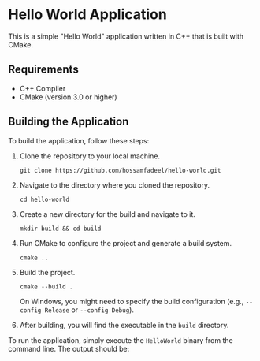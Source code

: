 # Hello World Application

This is a simple "Hello World" application written in C++ that is built with CMake.

## Requirements

- C++ Compiler
- CMake (version 3.0 or higher)

## Building the Application

To build the application, follow these steps:

1. Clone the repository to your local machine.

    ```
    git clone https://github.com/hossamfadeel/hello-world.git
    ```

2. Navigate to the directory where you cloned the repository.

    ```
    cd hello-world
    ```

3. Create a new directory for the build and navigate to it.

    ```
    mkdir build && cd build
    ```

4. Run CMake to configure the project and generate a build system.

    ```
    cmake ..
    ```

5. Build the project.

    ```
    cmake --build .
    ```

    On Windows, you might need to specify the build configuration (e.g., `--config Release` or `--config Debug`).

6. After building, you will find the executable in the `build` directory.

To run the application, simply execute the `HelloWorld` binary from the command line. The output should be:

